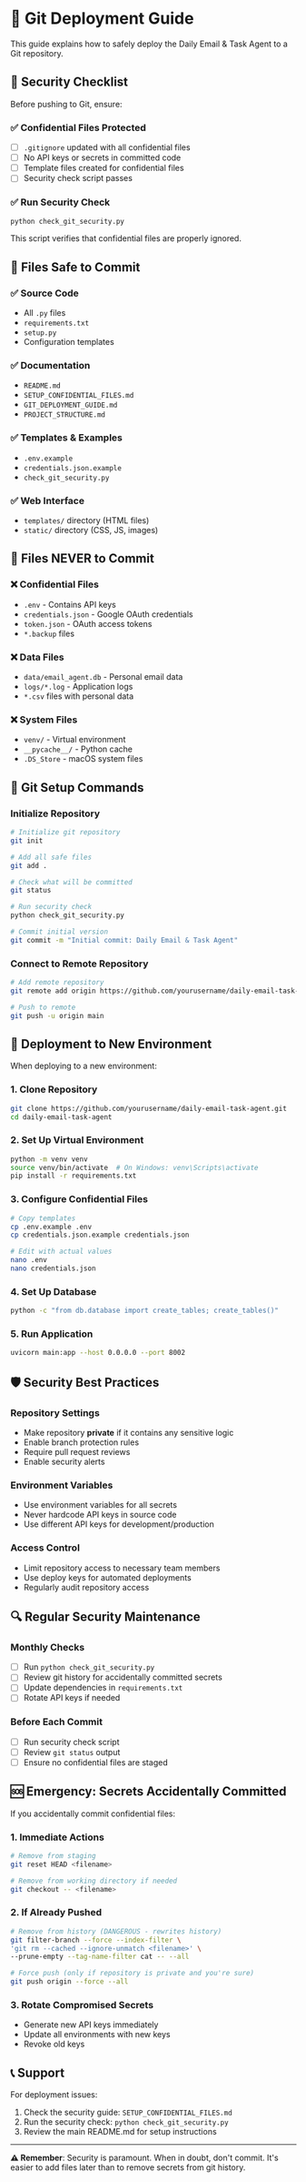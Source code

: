 # 🚀 Git Deployment Guide

This guide explains how to safely deploy the Daily Email & Task Agent to a Git repository.

## 🔐 Security Checklist

Before pushing to Git, ensure:

### ✅ Confidential Files Protected
- [ ] `.gitignore` updated with all confidential files
- [ ] No API keys or secrets in committed code
- [ ] Template files created for confidential files
- [ ] Security check script passes

### ✅ Run Security Check
```bash
python check_git_security.py
```
This script verifies that confidential files are properly ignored.

## 📁 Files Safe to Commit

### ✅ Source Code
- All `.py` files
- `requirements.txt`
- `setup.py`
- Configuration templates

### ✅ Documentation
- `README.md`
- `SETUP_CONFIDENTIAL_FILES.md`
- `GIT_DEPLOYMENT_GUIDE.md`
- `PROJECT_STRUCTURE.md`

### ✅ Templates & Examples
- `.env.example`
- `credentials.json.example`
- `check_git_security.py`

### ✅ Web Interface
- `templates/` directory (HTML files)
- `static/` directory (CSS, JS, images)

## 🚫 Files NEVER to Commit

### ❌ Confidential Files
- `.env` - Contains API keys
- `credentials.json` - Google OAuth credentials
- `token.json` - OAuth access tokens
- `*.backup` files

### ❌ Data Files
- `data/email_agent.db` - Personal email data
- `logs/*.log` - Application logs
- `*.csv` files with personal data

### ❌ System Files
- `venv/` - Virtual environment
- `__pycache__/` - Python cache
- `.DS_Store` - macOS system files

## 🔧 Git Setup Commands

### Initialize Repository
```bash
# Initialize git repository
git init

# Add all safe files
git add .

# Check what will be committed
git status

# Run security check
python check_git_security.py

# Commit initial version
git commit -m "Initial commit: Daily Email & Task Agent"
```

### Connect to Remote Repository
```bash
# Add remote repository
git remote add origin https://github.com/yourusername/daily-email-task-agent.git

# Push to remote
git push -u origin main
```

## 🔄 Deployment to New Environment

When deploying to a new environment:

### 1. Clone Repository
```bash
git clone https://github.com/yourusername/daily-email-task-agent.git
cd daily-email-task-agent
```

### 2. Set Up Virtual Environment
```bash
python -m venv venv
source venv/bin/activate  # On Windows: venv\Scripts\activate
pip install -r requirements.txt
```

### 3. Configure Confidential Files
```bash
# Copy templates
cp .env.example .env
cp credentials.json.example credentials.json

# Edit with actual values
nano .env
nano credentials.json
```

### 4. Set Up Database
```bash
python -c "from db.database import create_tables; create_tables()"
```

### 5. Run Application
```bash
uvicorn main:app --host 0.0.0.0 --port 8002
```

## 🛡️ Security Best Practices

### Repository Settings
- Make repository **private** if it contains any sensitive logic
- Enable branch protection rules
- Require pull request reviews
- Enable security alerts

### Environment Variables
- Use environment variables for all secrets
- Never hardcode API keys in source code
- Use different API keys for development/production

### Access Control
- Limit repository access to necessary team members
- Use deploy keys for automated deployments
- Regularly audit repository access

## 🔍 Regular Security Maintenance

### Monthly Checks
- [ ] Run `python check_git_security.py`
- [ ] Review git history for accidentally committed secrets
- [ ] Update dependencies in `requirements.txt`
- [ ] Rotate API keys if needed

### Before Each Commit
- [ ] Run security check script
- [ ] Review `git status` output
- [ ] Ensure no confidential files are staged

## 🆘 Emergency: Secrets Accidentally Committed

If you accidentally commit confidential files:

### 1. Immediate Actions
```bash
# Remove from staging
git reset HEAD <filename>

# Remove from working directory if needed
git checkout -- <filename>
```

### 2. If Already Pushed
```bash
# Remove from history (DANGEROUS - rewrites history)
git filter-branch --force --index-filter \
'git rm --cached --ignore-unmatch <filename>' \
--prune-empty --tag-name-filter cat -- --all

# Force push (only if repository is private and you're sure)
git push origin --force --all
```

### 3. Rotate Compromised Secrets
- Generate new API keys immediately
- Update all environments with new keys
- Revoke old keys

## 📞 Support

For deployment issues:
1. Check the security guide: `SETUP_CONFIDENTIAL_FILES.md`
2. Run the security check: `python check_git_security.py`
3. Review the main README.md for setup instructions

---

**⚠️ Remember**: Security is paramount. When in doubt, don't commit. It's easier to add files later than to remove secrets from git history.
